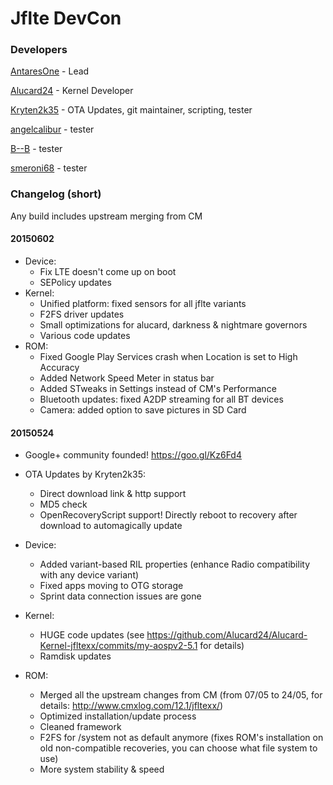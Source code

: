 # Jflte DevCon
### Developers
[AntaresOne](http://github.com/AntaresOne) - Lead

[Alucard24](http://github.com/Alucard24) - Kernel Developer

[Kryten2k35](http://github.com/Kryten2k35) - OTA Updates, git maintainer, scripting, tester

[angelcalibur](https://github.com/angelcalibur) - tester

[B--B](https://github.com/B--B) - tester

[smeroni68](https://github.com/smeroni68) - tester



### Changelog (short)
Any build includes upstream merging from CM

#### 20150602
* Device:
    * Fix LTE doesn't come up on boot
    * SEPolicy updates
* Kernel:
    * Unified platform: fixed sensors for all jflte variants
    * F2FS driver updates
    * Small optimizations for alucard, darkness & nightmare governors
    * Various code updates
* ROM:
    * Fixed Google Play Services crash when Location is set to High Accuracy
    * Added Network Speed Meter in status bar
    * Added STweaks in Settings instead of CM's Performance
    * Bluetooth updates: fixed A2DP streaming for all BT devices
    * Camera: added option to save pictures in SD Card

#### 20150524
* Google+ community founded! https://goo.gl/Kz6Fd4

* OTA Updates by Kryten2k35:
    * Direct download link & http support
    * MD5 check
    * OpenRecoveryScript support! Directly reboot to recovery after download to automagically update
* Device:
    * Added variant-based RIL properties (enhance Radio compatibility with any device variant)
    * Fixed apps moving to OTG storage
    * Sprint data connection issues are gone
* Kernel:
    * HUGE code updates (see https://github.com/Alucard24/Alucard-Kernel-jfltexx/commits/my-aospv2-5.1 for details)
    * Ramdisk updates
* ROM:
    * Merged all the upstream changes from CM (from 07/05 to 24/05, for details: http://www.cmxlog.com/12.1/jfltexx/)
    * Optimized installation/update process
    * Cleaned framework
    * F2FS for /system not as default anymore (fixes ROM's installation on old non-compatible recoveries, you can choose what file system to use)
    * More system stability & speed
